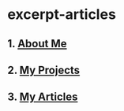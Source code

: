 # excerpt-articles


## 1. [About Me](/about)
## 2. [My Projects](/projects)
## 3. [My Articles](/articles)